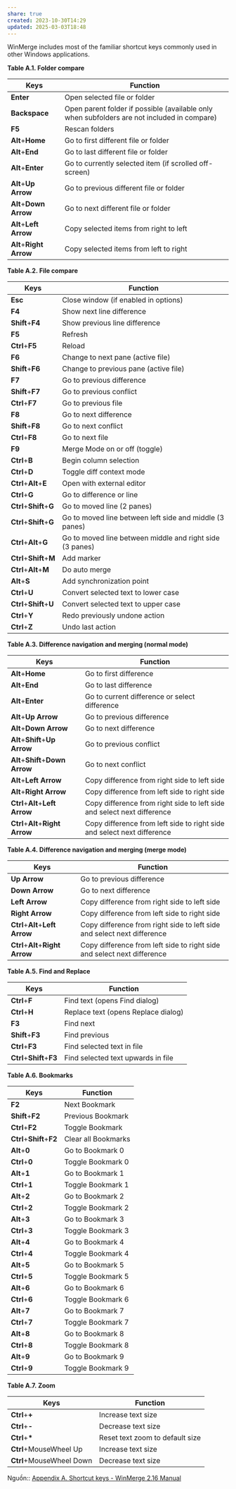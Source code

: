 ```yaml
---
share: true
created: 2023-10-30T14:29
updated: 2025-03-03T18:48
---
```

WinMerge includes most of the familiar shortcut keys commonly used in other Windows applications.

**Table A.1. Folder compare**

| Keys                    | Function                                                                                    |
| ----------------------- | ------------------------------------------------------------------------------------------- |
| **Enter**               | Open selected file or folder                                                                |
| **Backspace**           | Open parent folder if possible (available only when subfolders are not included in compare) |
| **F5**                  | Rescan folders                                                                              |
| **Alt**+**Home**        | Go to first different file or folder                                                        |
| **Alt**+**End**         | Go to last different file or folder                                                         |
| **Alt**+**Enter**       | Go to currently selected item (if scrolled off-screen)                                      |
| **Alt**+**Up Arrow**    | Go to previous different file or folder                                                     |
| **Alt**+**Down Arrow**  | Go to next different file or folder                                                         |
| **Alt**+**Left Arrow**  | Copy selected items from right to left                                                      |
| **Alt**+**Right Arrow** | Copy selected items from left to right                                                      |

  

**Table A.2. File compare**

| Keys | Function |
| --- | --- |
| **Esc** | Close window (if enabled in options) |
| **F4** | Show next line difference |
| **Shift**+**F4** | Show previous line difference |
| **F5** | Refresh |
| **Ctrl**+**F5** | Reload |
| **F6** | Change to next pane (active file) |
| **Shift**+**F6** | Change to previous pane (active file) |
| **F7** | Go to previous difference |
| **Shift**+**F7** | Go to previous conflict |
| **Ctrl**+**F7** | Go to previous file |
| **F8** | Go to next difference |
| **Shift**+**F8** | Go to next conflict |
| **Ctrl**+**F8** | Go to next file |
| **F9** | Merge Mode on or off (toggle) |
| **Ctrl**+**B** | Begin column selection |
| **Ctrl**+**D** | Toggle diff context mode |
| **Ctrl**+**Alt**+**E** | Open with external editor |
| **Ctrl**+**G** | Go to difference or line |
| **Ctrl**+**Shift**+**G** | Go to moved line (2 panes) |
| **Ctrl**+**Shift**+**G** | Go to moved line between left side and middle (3 panes) |
| **Ctrl**+**Alt**+**G** | Go to moved line between middle and right side (3 panes) |
| **Ctrl**+**Shift**+**M** | Add marker |
| **Ctrl**+**Alt**+**M** | Do auto merge |
| **Alt**+**S** | Add synchronization point |
| **Ctrl**+**U** | Convert selected text to lower case |
| **Ctrl**+**Shift**+**U** | Convert selected text to upper case |
| **Ctrl**+**Y** | Redo previously undone action |
| **Ctrl**+**Z** | Undo last action |

  

**Table A.3. Difference navigation and merging (normal mode)**

| Keys | Function |
| --- | --- |
| **Alt**+**Home** | Go to first difference |
| **Alt**+**End** | Go to last difference |
| **Alt**+**Enter** | Go to current difference or select difference |
| **Alt**+**Up Arrow** | Go to previous difference |
| **Alt**+**Down Arrow** | Go to next difference |
| **Alt**+**Shift**+**Up Arrow** | Go to previous conflict |
| **Alt**+**Shift**+**Down Arrow** | Go to next conflict |
| **Alt**+**Left Arrow** | Copy difference from right side to left side |
| **Alt**+**Right Arrow** | Copy difference from left side to right side |
| **Ctrl**+**Alt**+**Left Arrow** | Copy difference from right side to left side and select next difference |
| **Ctrl**+**Alt**+**Right Arrow** | Copy difference from left side to right side and select next difference |

  

**Table A.4. Difference navigation and merging (merge mode)**

| Keys | Function |
| --- | --- |
| **Up Arrow** | Go to previous difference |
| **Down Arrow** | Go to next difference |
| **Left Arrow** | Copy difference from right side to left side |
| **Right Arrow** | Copy difference from left side to right side |
| **Ctrl**+**Alt**+**Left Arrow** | Copy difference from right side to left side and select next difference |
| **Ctrl**+**Alt**+**Right Arrow** | Copy difference from left side to right side and select next difference |

  

**Table A.5. Find and Replace**

| Keys | Function |
| --- | --- |
| **Ctrl**+**F** | Find text (opens Find dialog) |
| **Ctrl**+**H** | Replace text (opens Replace dialog) |
| **F3** | Find next |
| **Shift**+**F3** | Find previous |
| **Ctrl**+**F3** | Find selected text in file |
| **Ctrl**+**Shift**+**F3** | Find selected text upwards in file |

  

**Table A.6. Bookmarks**

| Keys | Function |
| --- | --- |
| **F2** | Next Bookmark |
| **Shift**+**F2** | Previous Bookmark |
| **Ctrl**+**F2** | Toggle Bookmark |
| **Ctrl**+**Shift**+**F2** | Clear all Bookmarks |
| **Alt**+**0** | Go to Bookmark 0 |
| **Ctrl**+**0** | Toggle Bookmark 0 |
| **Alt**+**1** | Go to Bookmark 1 |
| **Ctrl**+**1** | Toggle Bookmark 1 |
| **Alt**+**2** | Go to Bookmark 2 |
| **Ctrl**+**2** | Toggle Bookmark 2 |
| **Alt**+**3** | Go to Bookmark 3 |
| **Ctrl**+**3** | Toggle Bookmark 3 |
| **Alt**+**4** | Go to Bookmark 4 |
| **Ctrl**+**4** | Toggle Bookmark 4 |
| **Alt**+**5** | Go to Bookmark 5 |
| **Ctrl**+**5** | Toggle Bookmark 5 |
| **Alt**+**6** | Go to Bookmark 6 |
| **Ctrl**+**6** | Toggle Bookmark 6 |
| **Alt**+**7** | Go to Bookmark 7 |
| **Ctrl**+**7** | Toggle Bookmark 7 |
| **Alt**+**8** | Go to Bookmark 8 |
| **Ctrl**+**8** | Toggle Bookmark 8 |
| **Alt**+**9** | Go to Bookmark 9 |
| **Ctrl**+**9** | Toggle Bookmark 9 |

  

**Table A.7. Zoom**

| Keys | Function |
| --- | --- |
| **Ctrl**+**+** | Increase text size |
| **Ctrl**+**\-** | Decrease text size |
| **Ctrl**+**\*** | Reset text zoom to default size |
| **Ctrl**+MouseWheel Up | Increase text size |
| **Ctrl**+MouseWheel Down | Decrease text size |
Nguồn:: [Appendix A. Shortcut keys - WinMerge 2.16 Manual](https://manual.winmerge.org/en/Shortcut_keys.html)